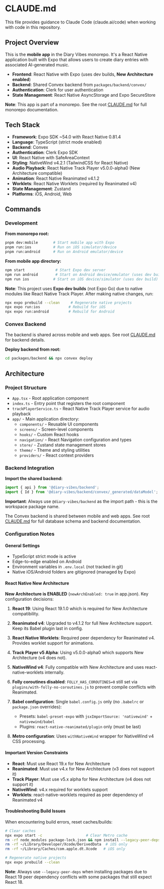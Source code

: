 # CLAUDE.md

This file provides guidance to Claude Code (claude.ai/code) when working with code in this repository.

## Project Overview

This is the **mobile app** in the Diary Vibes monorepo. It's a React Native application built with Expo that allows users to create diary entries with associated AI-generated music.

- **Frontend**: React Native with Expo (uses dev builds, **New Architecture enabled**)
- **Backend**: Shared Convex backend from `packages/backend/convex/`
- **Authentication**: Clerk for user authentication
- **State Management**: React Native AsyncStorage and Expo SecureStore

**Note**: This app is part of a monorepo. See the root [CLAUDE.md](../../CLAUDE.md) for full monorepo documentation.

## Tech Stack

- **Framework**: Expo SDK ~54.0 with React Native 0.81.4
- **Language**: TypeScript (strict mode enabled)
- **Backend**: Convex
- **Authentication**: Clerk Expo SDK
- **UI**: React Native with SafeAreaContext
- **Styling**: NativeWind v4.2.1 (TailwindCSS for React Native)
- **Audio Playback**: React Native Track Player v5.0.0-alpha0 (New Architecture compatible)
- **Animation**: React Native Reanimated v4.1.2
- **Worklets**: React Native Worklets (required by Reanimated v4)
- **State Management**: Zustand
- **Platforms**: iOS, Android, Web

## Commands

### Development

**From monorepo root:**
```bash
pnpm dev:mobile       # Start mobile app with Expo
pnpm run:ios          # Run on iOS simulator/device
pnpm run:android      # Run on Android emulator/device
```

**From mobile app directory:**
```bash
npm start              # Start Expo dev server
npm run android        # Start on Android device/emulator (uses dev build)
npm run ios           # Start on iOS device/simulator (uses dev build)
```

**Note**: This project uses **Expo dev builds** (not Expo Go) due to native modules like React Native Track Player. After making native changes, run:
```bash
npx expo prebuild --clean     # Regenerate native projects
npx expo run:ios             # Rebuild for iOS
npx expo run:android         # Rebuild for Android
```

### Convex Backend

The backend is shared across mobile and web apps. See root [CLAUDE.md](../../CLAUDE.md) for backend details.

**Deploy backend from root:**
```bash
cd packages/backend && npx convex deploy
```

## Architecture

### Project Structure
- `App.tsx` - Root application component
- `index.ts` - Entry point that registers the root component
- `trackPlayerService.ts` - React Native Track Player service for audio playback
- `app/` - Main application directory:
  - `components/` - Reusable UI components
  - `screens/` - Screen-level components
  - `hooks/` - Custom React hooks
  - `navigation/` - React Navigation configuration and types
  - `store/` - Zustand state management stores
  - `theme/` - Theme and styling utilities
  - `providers/` - React context providers

### Backend Integration

**Import the shared backend:**
```typescript
import { api } from '@diary-vibes/backend';
import { Id } from '@diary-vibes/backend/convex/_generated/dataModel';
```

**Important**: Always use `@diary-vibes/backend` as the import path - this is the workspace package name.

The Convex backend is shared between mobile and web apps. See root [CLAUDE.md](../../CLAUDE.md#convex-backend) for full database schema and backend documentation.

### Configuration Notes

#### General Settings
- TypeScript strict mode is active
- Edge-to-edge enabled on Android
- Environment variables in `.env.local` (not tracked in git)
- Native iOS/Android folders are gitignored (managed by Expo)

#### React Native New Architecture
**New Architecture is ENABLED** (`newArchEnabled: true` in app.json). Key configuration decisions:

1. **React 19**: Using React 19.1.0 which is required for New Architecture compatibility.

2. **Reanimated v4**: Upgraded to v4.1.2 for full New Architecture support. Keep its Babel plugin last in config.

3. **React Native Worklets**: Required peer dependency for Reanimated v4. Provides worklet support for animations.

4. **Track Player v5 Alpha**: Using v5.0.0-alpha0 which supports New Architecture (v4 does not).

5. **NativeWind v4**: Fully compatible with New Architecture and uses react-native-worklets internally.

6. **Folly coroutines disabled**: `FOLLY_HAS_COROUTINES=0` still set via `plugins/with-folly-no-coroutines.js` to prevent compile conflicts with Reanimated.

7. **Babel configuration**: Single `babel.config.js` only (no `.babelrc` or `package.json` overrides):
   - Presets: `babel-preset-expo` with `jsxImportSource: 'nativewind'` + `nativewind/babel`
   - Plugins: `react-native-reanimated/plugin` only (must be last)

8. **Metro configuration**: Uses `withNativeWind` wrapper for NativeWind v4 CSS processing.

#### Important Version Constraints
- **React**: Must use React 19.x for New Architecture
- **Reanimated**: Must use v4.x for New Architecture (v3 does not support it)
- **Track Player**: Must use v5.x alpha for New Architecture (v4 does not support it)
- **NativeWind**: v4.x required for worklets support
- **Worklets**: react-native-worklets required as peer dependency of Reanimated v4

#### Troubleshooting Build Issues
When encountering build errors, reset caches/builds:
```bash
# Clear caches
npx expo start -c                    # Clear Metro cache
rm -rf node_modules package-lock.json && npm install --legacy-peer-deps
rm -rf ~/Library/Developer/Xcode/DerivedData  # iOS only
rm -rf ~/Library/Caches/com.apple.dt.Xcode   # iOS only

# Regenerate native projects
npx expo prebuild --clean
```

**Note**: Always use `--legacy-peer-deps` when installing packages due to React 19 peer dependency conflicts with some packages that still expect React 18.
